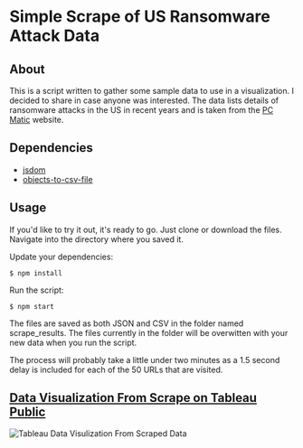 # Simple Scrape of US Ransomware Attack Data

## About
This is a script written to gather some sample data to use in a visualization.  I decided to share in case anyone was interested.  The data lists details of  ransomware attacks in the US in recent years and is taken from the [PC Matic](https://www.pcmatic.com/ransomware/) website.

## Dependencies
- [jsdom](https://www.npmjs.com/package/jsdom)
- [objects-to-csv-file](https://www.npmjs.com/package/objects-to-csv-file)

## Usage
If you'd like to try it out, it's ready to go.  Just clone or download the files.  Navigate into the directory where you saved it. 

Update your dependencies:
```
$ npm install
```
Run the script:
```
$ npm start
```
The files are saved as both JSON and CSV in the folder named scrape_results.  The files currently in the folder will be overwitten with your new data when you run the script.  

The process will probably take a little under two minutes as a 1.5 second delay is included for each of the 50 URLs that are visited.

## [Data Visualization From Scrape on Tableau Public](https://public.tableau.com/app/profile/brian.widgeon/viz/US_Ransomware_Attacks/USRansomwareDashboard)
![Tableau Data Visulization From Scraped Data](./DataViz.png "US Ransomware Attacks Q1 2016 - Q3 2021
")